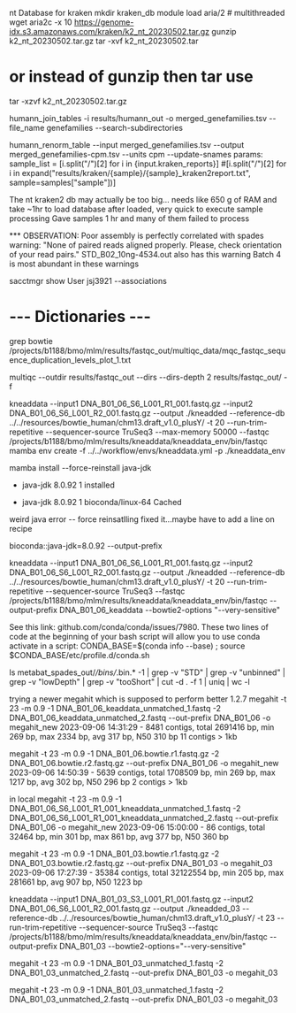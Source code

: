 
nt Database	for kraken
mkdir kraken_db
module load aria/2 # multithreaded wget
 aria2c -x 10 https://genome-idx.s3.amazonaws.com/kraken/k2_nt_20230502.tar.gz
gunzip k2_nt_20230502.tar.gz 
tar -xvf k2_nt_20230502.tar 
# or instead of gunzip then tar use 
tar -xzvf k2_nt_20230502.tar.gz 

humann_join_tables -i results/humann_out -o merged_genefamilies.tsv --file_name genefamilies --search-subdirectories

humann_renorm_table --input merged_genefamilies.tsv --output merged_genefamilies-cpm.tsv --units cpm --update-snames
    params:
        sample_list = [i.split("/")[2] for i in {input.kraken_reports}]
 #[i.split("/")[2] for i in expand("results/kraken/{sample}/{sample}_kraken2report.txt", sample=samples["sample"])]


 The nt kraken2 db may actually be too big...
    needs like 650 g of RAM and take ~1hr to load database
    after loaded, very quick to execute sample processing
    Gave samples 1 hr and many of them failed to process


*** OBSERVATION: Poor assembly is perfectly correlated with spades warning: "None of paired reads aligned properly. Please, check orientation of your read pairs."
STD_B02_10ng-4534.out also has this warning
Batch 4 is most abundant in these warnings



sacctmgr show User jsj3921 --associations


# --- Dictionaries --- #
grep bowtie /projects/b1188/bmo/mlm/results/fastqc_out/multiqc_data/mqc_fastqc_sequence_duplication_levels_plot_1.txt 

multiqc --outdir results/fastqc_out --dirs --dirs-depth 2 results/fastqc_out/ -f

kneaddata --input1 DNA_B01_06_S6_L001_R1_001.fastq.gz --input2 DNA_B01_06_S6_L001_R2_001.fastq.gz --output ./kneadded --reference-db ../../resources/bowtie_human/chm13.draft_v1.0_plusY/ -t 20  --run-trim-repetitive --sequencer-source TruSeq3 --max-memory 50000 --fastqc /projects/b1188/bmo/mlm/results/kneaddata/kneaddata_env/bin/fastqc
mamba env create -f ../../workflow/envs/kneaddata.yml -p ./kneaddata_env

mamba install --force-reinstall java-jdk
  - java-jdk   8.0.92  1      installed                   
  + java-jdk   8.0.92  1      bioconda/linux-64     Cached

weird java error -- force reinsatlling fixed it...maybe have to add a line on recipe

bioconda::java-jdk=8.0.92
--output-prefix


kneaddata --input1 DNA_B01_06_S6_L001_R1_001.fastq.gz --input2 DNA_B01_06_S6_L001_R2_001.fastq.gz --output ./kneadded --reference-db ../../resources/bowtie_human/chm13.draft_v1.0_plusY/ -t 20 --run-trim-repetitive --sequencer-source TruSeq3 --fastqc /projects/b1188/bmo/mlm/results/kneaddata/kneaddata_env/bin/fastqc --output-prefix DNA_B01_06_keaddata --bowtie2-options "--very-sensitive"



See this link: github.com/conda/conda/issues/7980. These two lines of code at the beginning of your bash script will allow you to use conda activate in a script: CONDA_BASE=$(conda info --base) ; source $CONDA_BASE/etc/profile.d/conda.sh

ls metabat_spades_out/*/bins/*.bin.* -1 | grep -v "STD" | grep -v "unbinned" | grep -v "lowDepth" | grep -v "tooShort" | cut -d . -f 1 | uniq | wc -l

trying a newer megahit which is supposed to perform better 1.2.7
megahit -t 23 -m 0.9 -1 DNA_B01_06_keaddata_unmatched_1.fastq -2 DNA_B01_06_keaddata_unmatched_2.fastq --out-prefix DNA_B01_06 -o megahit_new
2023-09-06 14:31:29 - 8481 contigs, total 2691416 bp, min 269 bp, max 2334 bp, avg 317 bp, N50 310 bp
   11 contigs > 1kb

megahit -t 23 -m 0.9 -1 DNA_B01_06.bowtie.r1.fastq.gz -2 DNA_B01_06.bowtie.r2.fastq.gz --out-prefix DNA_B01_06 -o megahit_new
2023-09-06 14:50:39 - 5639 contigs, total 1708509 bp, min 269 bp, max 1217 bp, avg 302 bp, N50 296 bp
  2 contigs > 1kb

in local
    megahit -t 23 -m 0.9 -1 DNA_B01_06_S6_L001_R1_001_kneaddata_unmatched_1.fastq -2 DNA_B01_06_S6_L001_R1_001_kneaddata_unmatched_2.fastq --out-prefix DNA_B01_06 -o megahit_new
    2023-09-06 15:00:00 - 86 contigs, total 32464 bp, min 301 bp, max 861 bp, avg 377 bp, N50 360 bp


megahit -t 23 -m 0.9 -1 DNA_B01_03.bowtie.r1.fastq.gz -2 DNA_B01_03.bowtie.r2.fastq.gz --out-prefix DNA_B01_03 -o megahit_03
2023-09-06 17:27:39 - 35384 contigs, total 32122554 bp, min 205 bp, max 281661 bp, avg 907 bp, N50 1223 bp


kneaddata --input1 DNA_B01_03_S3_L001_R1_001.fastq.gz --input2 DNA_B01_06_S6_L001_R2_001.fastq.gz --output ./kneadded_03 --reference-db ../../resources/bowtie_human/chm13.draft_v1.0_plusY/ -t 23 --run-trim-repetitive --sequencer-source TruSeq3 --fastqc /projects/b1188/bmo/mlm/results/kneaddata/kneaddata_env/bin/fastqc --output-prefix DNA_B01_03 --bowtie2-options="--very-sensitive"


megahit -t 23 -m 0.9 -1 DNA_B01_03_unmatched_1.fastq -2 DNA_B01_03_unmatched_2.fastq --out-prefix DNA_B01_03 -o megahit_03

megahit -t 23 -m 0.9 -1 DNA_B01_03_unmatched_1.fastq -2 DNA_B01_03_unmatched_2.fastq --out-prefix DNA_B01_03 -o megahit_03
